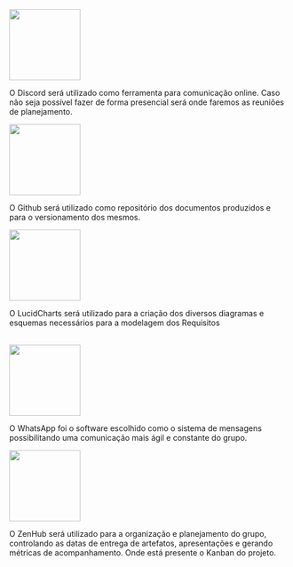 <div class="container text-justify">
	<div class="row">
		<div class="col card">
			<div class="card-header"> 
				<img class="card-img img-fluid rounded"width="128" height="128" src="https://raw.githubusercontent.com/Requisitos-de-Software/2022.1-LATAM-Airlines/main/docs/img/logo_discord.png">
			</div>
			<div class="card-body"> 
				<p>O Discord será utilizado como ferramenta para comunicação online. Caso não seja possível fazer de forma presencial será onde faremos as reuniões de planejamento.</p>
			</div>
		</div>
        <div class="col card">
			<div class="card-header"> 
				<img class="card-img img-fluid rounded" width="128" height="128" src="https://raw.githubusercontent.com/Requisitos-de-Software/2022.1-LATAM-Airlines/main/docs/img/logo_github.png">
			</div>
			<div class="card-body">  
				<p>O Github será utilizado como repositório dos documentos produzidos e para o versionamento dos mesmos.</p>
			</div>
		</div>
        <div class="col card">
			<div class="card-header"> 
				<img class="card-img img-fluid rounded" width="128" height="128" src="https://raw.githubusercontent.com/Requisitos-de-Software/2022.1-LATAM-Airlines/main/docs/img/logo_lucid.png">
			</div>
			<div class="card-body"> 
				<p>O LucidCharts será utilizado para a criação dos diversos diagramas e esquemas necessários para a modelagem dos Requisitos</p>
			</div>
		</div>
	</div>
	<br>
	<div class="row justify-content-center">
			<div class="col-4 card">
				<div class="card-header"> 
					<img class="card-img img-fluid rounded" width="128" height="128" src="https://raw.githubusercontent.com/Requisitos-de-Software/2022.1-LATAM-Airlines/main/docs/img/logo_wpp.png">
				</div>
				<div class="card-body"> 
					<p>O WhatsApp foi o software escolhido como o sistema de mensagens possibilitando uma  comunicação mais ágil e constante do grupo.</p>
				</div>
			</div>
			<div class="col-4 card">
				<div class="card-header">  
					<img class="card-img img-fluid rounded" width="128" height="128" src="https://raw.githubusercontent.com/Requisitos-de-Software/2022.1-LATAM-Airlines/main/docs/img/logo_zenhub.png">
				</div>
				<div class="card-body"> 
					<p>O ZenHub será utilizado para a organização e planejamento do grupo, controlando as datas de entrega de artefatos, apresentações e gerando métricas de acompanhamento. Onde está presente o Kanban do projeto.</p>
				</div>
			</div>
	</div>
</div>
